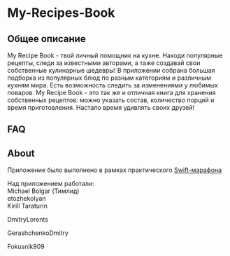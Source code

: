# My-Recipes-Book

## Общее описание
My Recipe Book - твой личный помощник на кухне. Находи популярные рецепты, следи за известными авторами, а таже создавай свои собственные кулинарные шедевры!
В приложении собрана большая подборка из популярных блюд по разным категориям и различным кухням мира. Есть возможность следить за изменениями у любимых поваров. My Recipe Book - это так же и отличная книга для хранения собственных рецептов: можно указать состав, количество порций и время приготовления. Настало время удивлять своих друзей!

## FAQ


## About
Приложение было выполнено в рамках практического <a href="https://boosty.to/swiftmarathon?from=email" style="text-decoration:underline;">Swift-марафона</a> 


Над приложением работали:   
<a href="https://github.com/michaelbolgar" style="text-decoration:none;">Michael Bolgar</a> (Тимлид)   
<a href="https://github.com/etozhekolyan" style="text-decoration:none;">etozhekolyan</a>   
<a href="https://github.com/Kirilloao" style="text-decoration:none;">Kirill Taraturin</a>
   
<a href="https://github.com/DmitryLorents" style="text-decoration:none;">DmitryLorents</a>


<a href="https://github.com/GerashchenkoDmitry" style="text-decoration:none;">GerashchenkoDmitry</a>


<a href="https://github.com/Fokusnik909" style="text-decoration:none;">Fokusnik909</a>
